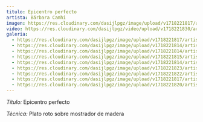```yaml
---
titulo: Epicentro perfecto
artista: Bárbara Camhi
imagen: https://res.cloudinary.com/dasijlpgz/image/upload/v1718221817/artistas/B%C3%A1rbara%20Camhi/Epicentro%20perfecto/P1090694.jpg
video: https://res.cloudinary.com/dasijlpgz/video/upload/v1718221830/artistas/B%C3%A1rbara%20Camhi/Epicentro%20perfecto/Sin_t%C3%ADtulo.mp4
galeria:
  - https://res.cloudinary.com/dasijlpgz/image/upload/v1718221817/artistas/B%C3%A1rbara%20Camhi/Epicentro%20perfecto/P1090694.jpg
  - https://res.cloudinary.com/dasijlpgz/image/upload/v1718221814/artistas/B%C3%A1rbara%20Camhi/Epicentro%20perfecto/P1090687.jpg
  - https://res.cloudinary.com/dasijlpgz/image/upload/v1718221814/artistas/B%C3%A1rbara%20Camhi/Epicentro%20perfecto/P1090683.jpg
  - https://res.cloudinary.com/dasijlpgz/image/upload/v1718221815/artistas/B%C3%A1rbara%20Camhi/Epicentro%20perfecto/P1090690.jpg
  - https://res.cloudinary.com/dasijlpgz/image/upload/v1718221814/artistas/B%C3%A1rbara%20Camhi/Epicentro%20perfecto/P1090686.jpg
  - https://res.cloudinary.com/dasijlpgz/image/upload/v1718221823/artistas/B%C3%A1rbara%20Camhi/Epicentro%20perfecto/P1090699.jpg
  - https://res.cloudinary.com/dasijlpgz/image/upload/v1718221822/artistas/B%C3%A1rbara%20Camhi/Epicentro%20perfecto/P1090698.jpg
  - https://res.cloudinary.com/dasijlpgz/image/upload/v1718221817/artistas/B%C3%A1rbara%20Camhi/Epicentro%20perfecto/P1090693.jpg
  - https://res.cloudinary.com/dasijlpgz/image/upload/v1718221820/artistas/B%C3%A1rbara%20Camhi/Epicentro%20perfecto/P1090696.jpg
---
```

*Título:* Epicentro perfecto

*Técnica:* Plato roto sobre mostrador de madera
